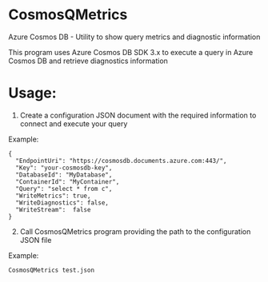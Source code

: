 # CosmosQMetrics
Azure Cosmos DB - Utility to show query metrics and diagnostic information

This program uses Azure Cosmos DB SDK 3.x to execute a query in Azure Cosmos DB and retrieve diagnostics information

# Usage:

1. Create a configuration JSON document with the required information to connect and execute your query

Example:

```
{
  "EndpointUri": "https://cosmosdb.documents.azure.com:443/",
  "Key": "your-cosmosdb-key",
  "DatabaseId": "MyDatabase",
  "ContainerId": "MyContainer",
  "Query": "select * from c",
  "WriteMetrics": true,
  "WriteDiagnostics": false,
  "WriteStream":  false
}
```


2. Call CosmosQMetrics program providing the path to the configuration JSON file

Example:

```
CosmosQMetrics test.json
```
